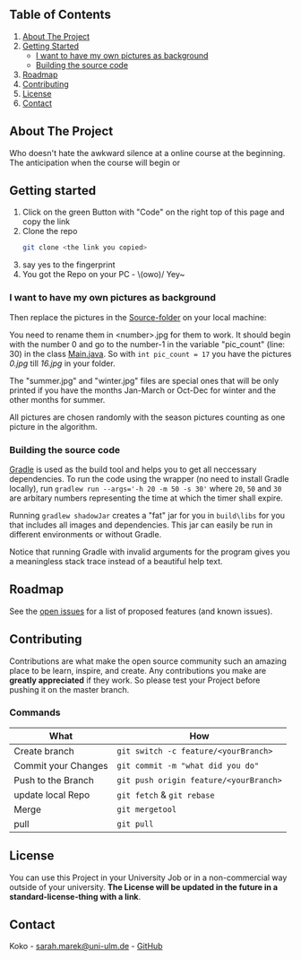 <!-- Table of Contents -->
## Table of Contents
  <ol>
    <li>
      <a href="#about-the-project">About The Project</a>
    </li>
    <li>
      <a href="#getting-started">Getting Started</a>
      <ul>
        <li><a href="#i-want-to-have-my-own-pictures-as-background">I want to have my own pictures as background</a></li>
        <li><a href="#building-the-source-code">Building the source code</a></li>
      </ul>
    </li>
    <li><a href="#roadmap">Roadmap</a></li>
    <li><a href="#contributing">Contributing</a></li>
    <li><a href="#license">License</a></li>
    <li><a href="#contact">Contact</a></li>
  </ol>

## About The Project
Who doesn't hate the awkward silence at a online course at the beginning. The anticipation when the course will begin or 

## Getting started
1. Click on the green Button with "Code" on the right top of this page and copy the link
2. Clone the repo
   ```sh
   git clone <the link you copied>
   ```
3. say yes to the fingerprint
4. You got the Repo on your PC - \\(owo)/ Yey~

### I want to have my own pictures as background
Then replace the pictures in the [Source-folder](https://github.com/Koraiko/course_countdown/tree/main/Countdown/Source) on your local machine:

You need to rename them in \<number\>.jpg for them to work. 
It should begin with the number 0 and go to the number-1 in the variable "pic_count" (line: 30) in the class [Main.java](https://github.com/Koraiko/course_countdown/blob/main/Countdown/src/Main.java).
So with `int pic_count = 17` you have the pictures *0.jpg* till *16.jpg* in your folder.

The "summer.jpg" and "winter.jpg" files are special ones that will be only printed if you have the months Jan-March or Oct-Dec for winter and the other months for summer.

All pictures are chosen randomly with the season pictures counting as one picture in the algorithm.

### Building the source code
[Gradle](https://gradle.org/) is used as the build tool and helps you to get all neccessary dependencies.
To run the code using the wrapper (no need to install Gradle locally), run ```gradlew run --args='-h 20 -m 50 -s 30'```
where `20`, `50` and `30` are arbitary numbers representing the time at which the timer shall expire.

Running ```gradlew shadowJar``` creates a "fat" jar for you in ```build\libs``` for you that includes all images and dependencies.
This jar can easily be run in different environments or without Gradle.

Notice that running Gradle with invalid arguments for the program gives you a meaningless stack trace instead of a beautiful help text.

## Roadmap

See the [open issues](https://github.com/Koraiko/course_countdown/issues) for a list of proposed features (and known issues).

## Contributing
Contributions are what make the open source community such an amazing place to be learn, inspire, and create. Any contributions you make are **greatly appreciated** if they work.
So please test your Project before pushing it on the master branch.

### Commands
| What  | How |
|--|--|
| Create branch  | `git switch -c feature/<yourBranch>` |
| Commit your Changes |  `git commit -m "what did you do"`|
| Push to the Branch |`git push origin feature/<yourBranch>`|
| update local Repo |`git fetch` & `git rebase`|
|Merge|`git mergetool`|
|pull|`git pull`|

## License
You can use this Project in your University Job or in a non-commercial way outside of your university.
**The License will be updated in the future in a standard-license-thing with a link**.

## Contact
Koko - sarah.marek@uni-ulm.de - [GitHub](https://github.com/Koraiko)
